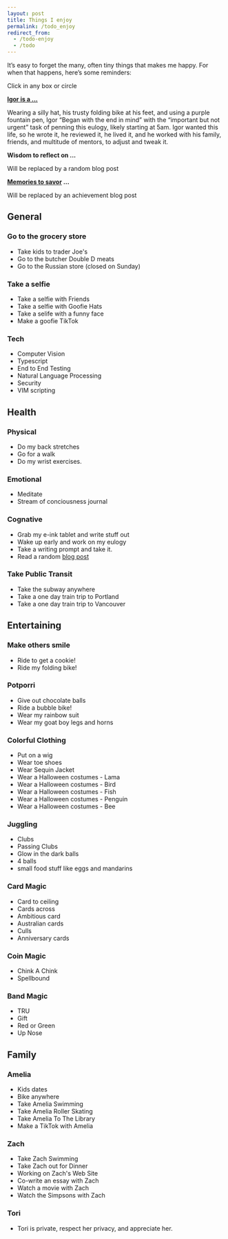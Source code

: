 ```yaml
---
layout: post
title: Things I enjoy
permalink: /todo_enjoy
redirect_from:
  - /todo-enjoy
  - /todo
---
```


It’s easy to forget the many, often tiny things that makes me happy. For when that happens, here’s some reminders:

<div class="alert alert-primary" id="sunburst_text">
    Click in any box or circle
</div>

<div id="sunburst">
</div>

<script type=module>
    import { load_enjoy2 } from '/assets/js/page-loader.js'
    defer(load_enjoy2)
</script>

**[Igor is a ...](/eulogy)**

<div class= 'alert alert-warning' id="random-eulogy-role">
Wearing a silly hat, his trusty folding bike at his feet, and using a purple fountain pen, Igor “Began with the end in mind” with the “important but not urgent” task of penning this eulogy, likely starting at 5am. Igor wanted this life, so he wrote it, he reviewed it, he lived it, and he worked with his family, friends, and multitude of mentors, to adjust and tweak it.
</div>

**Wisdom to reflect on ...**

<div class= 'alert alert-info' id="random-blog-posts">
    Will be replaced by  a random blog post
</div>

**[Memories to savor](/ig66) ...**

<div class='alert alert-success' id="random-post">
    Will be replaced by an achievement blog post
</div>

## General

### Go to the grocery store

- Take kids to trader Joe's
- Go to the butcher Double D meats
- Go to the Russian store (closed on Sunday)

### Take a selfie

- Take a selfie with Friends
- Take a selfie with Goofie Hats
- Take a selife with a funny face
- Make a goofie TikTok

### Tech

- Computer Vision
- Typescript
- End to End Testing
- Natural Language Processing
- Security
- VIM scripting

## Health

### Physical

- Do my back stretches
- Go for a walk
- Do my wrist exercises.

### Emotional

- Meditate
- Stream of conciousness journal

### Cognative

- Grab my e-ink tablet and write stuff out
- Wake up early and work on my eulogy
- Take a writing prompt and take it.
- Read a random [blog post](/random)

### Take Public Transit

- Take the subway anywhere
- Take a one day train trip to Portland
- Take a one day train trip to Vancouver

## Entertaining

### Make others smile

- Ride to get a cookie!
- Ride my folding bike!

### Potporri

- Give out chocolate balls
- Ride a bubble bike!
- Wear my rainbow suit
- Wear my goat boy legs and horns

### Colorful Clothing

- Put on a wig
- Wear toe shoes
- Wear Sequin Jacket
- Wear a Halloween costumes - Lama
- Wear a Halloween costumes - Bird
- Wear a Halloween costumes - Fish
- Wear a Halloween costumes - Penguin
- Wear a Halloween costumes - Bee

### Juggling

- Clubs
- Passing Clubs
- Glow in the dark balls
- 4 balls
- small food stuff like eggs and mandarins

### Card Magic

- Card to ceiling
- Cards across
- Ambitious card
- Australian cards
- Culls
- Anniversary cards

### Coin Magic

- Chink A Chink
- Spellbound

### Band Magic

- TRU
- Gift
- Red or Green
- Up Nose

## Family

### Amelia

- Kids dates
- Bike anywhere
- Take Amelia Swimming
- Take Amelia Roller Skating
- Take Amelia To The Library
- Make a TikTok with Amelia

### Zach

- Take Zach Swimming
- Take Zach out for Dinner
- Working on Zach's Web Site
- Co-write an essay with Zach
- Watch a movie with Zach
- Watch the Simpsons with Zach

### Tori

- Tori is private, respect her privacy, and appreciate her.
